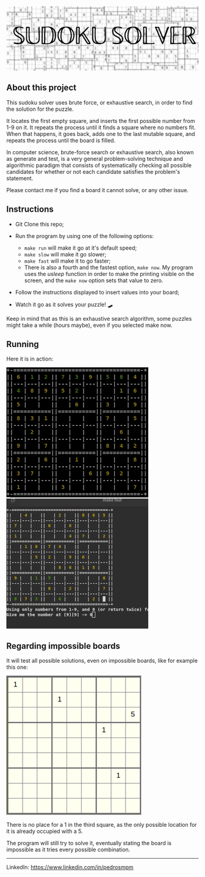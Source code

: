 <img src="./extras/banner.png"/>

## About this project

This sudoku solver uses brute force, or exhaustive search, in order to find the solution for the puzzle.

It locates the first empty square, and inserts the first possible number from 1-9 on it. It repeats the process until it finds a square where no numbers fit. When that happens, it goes back, adds one to the last mutable square, and repeats the process until the board is filled.

In computer science, brute-force search or exhaustive search, also known as generate and test, is a very general problem-solving technique and algorithmic paradigm that consists of systematically checking all possible candidates for whether or not each candidate satisfies the problem's statement.

Please contact me if you find a board it cannot solve, or any other issue.

## Instructions

- Git Clone this repo;

- Run the program by using one of the following options:

    - `make run` will make it go at it's default speed;
    - `make slow` will make it go slower;
    - `make fast` will make it to go faster;
    - There is also a fourth and the fastest option, `make now`. My program uses the _usleep_ function in order to make the printing visible on the screen, and the `make now` option sets that value to zero.

- Follow the instructions displayed to insert values into your board;

- Watch it go as it solves your puzzle! 🛹

Keep in mind that as this is an exhaustive search algorithm, some puzzles might take a while (hours maybe), even if you selected make now.

## Running

Here it is in action:

<img src="./extras/sdk_make_run.gif"/>
<img src="./extras/sdk_make_fast_solved.gif"/>

## Regarding impossible boards

It will test all possible solutions, even on impossible boards, like for example this one:

<img src="./extras/impossible_board.png"/>

There is no place for a 1 in the third square, as the only possible location for it is already occupied with a 5.

The program will still try to solve it, eventually stating the board is impossible as it tries every possible combination.

--------
LinkedIn: https://www.linkedin.com/in/pedrosmpm
